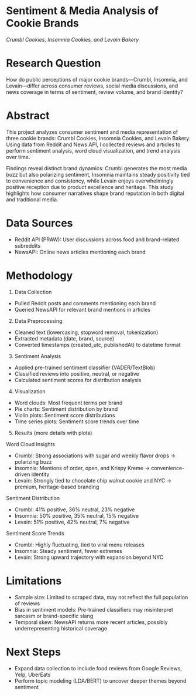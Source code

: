 # Sentiment & Media Analysis of Cookie Brands
*Crumbl Cookies, Insomnia Cookies, and Levain Bakery*

# Research Question

How do public perceptions of major cookie brands—Crumbl, Insomnia, and Levain—differ across consumer reviews, social media discussions, and news coverage in terms of sentiment, review volume, and brand identity?

# Abstract

This project analyzes consumer sentiment and media representation of three cookie brands: Crumbl Cookies, Insomnia Cookies, and Levain Bakery. Using data from Reddit and News API, I collected reviews and articles to perform sentiment analysis, word cloud visualization, and trend analysis over time.

Findings reveal distinct brand dynamics: Crumbl generates the most media buzz but also polarizing sentiment, Insomnia maintains steady positivity tied to convenience and consistency, while Levain enjoys overwhelmingly positive reception due to product excellence and heritage. This study highlights how consumer narratives shape brand reputation in both digital and traditional media.

# Data Sources
- Reddit API (PRAW): User discussions across food and brand-related subreddits
- NewsAPI: Online news articles mentioning each brand

# Methodology
1. Data Collection
- Pulled Reddit posts and comments mentioning each brand
- Queried NewsAPI for relevant brand mentions in articles

2. Data Preprocessing
- Cleaned text (lowercasing, stopword removal, tokenization)
- Extracted metadata (date, brand, source)
- Converted timestamps (created_utc, publishedAt) to datetime format

3. Sentiment Analysis
- Applied pre-trained sentiment classifier (VADER/TextBlob)
- Classified reviews into positive, neutral, or negative
- Calculated sentiment scores for distribution analysis

4. Visualization
- Word clouds: Most frequent terms per brand
- Pie charts: Sentiment distribution by brand
- Violin plots: Sentiment score distributions
- Time series plots: Sentiment score trends over time

5. Results (more details with plots)

Word Cloud Insights
- Crumbl: Strong associations with sugar and weekly flavor drops → polarizing buzz
- Insomnia: Mentions of order, open, and Krispy Kreme → convenience-driven identity
- Levain: Strongly tied to chocolate chip walnut cookie and NYC → premium, heritage-based branding

Sentiment Distribution
- Crumbl: 41% positive, 36% neutral, 23% negative
- Insomnia: 50% positive, 35% neutral, 15% negative
- Levain: 51% positive, 42% neutral, 7% negative

Sentiment Score Trends
- Crumbl: Highly fluctuating, tied to viral menu releases
- Insomnia: Steady sentiment, fewer extremes
- Levain: Strong upward trajectory with expansion beyond NYC

# Limitations
- Sample size: Limited to scraped data, may not reflect the full population of reviews
- Bias in sentiment models: Pre-trained classifiers may misinterpret sarcasm or brand-specific slang
- Temporal skew: NewsAPI returns more recent articles, possibly underrepresenting historical coverage

# Next Steps
- Expand data collection to include food reviews from Google Reviews, Yelp, UberEats
- Perform topic modeling (LDA/BERT) to uncover deeper themes beyond sentiment
